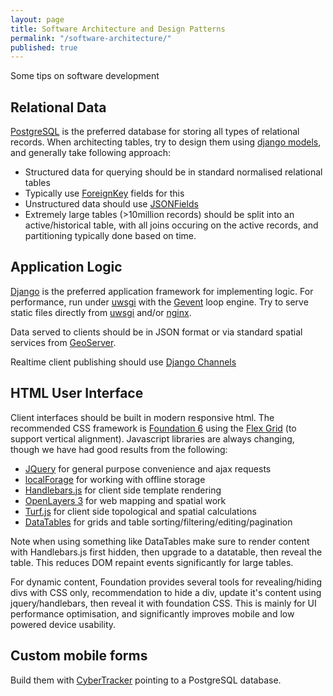 ```yaml
---
layout: page
title: Software Architecture and Design Patterns
permalink: "/software-architecture/"
published: true
---
```

Some tips on software development

## Relational Data

[PostgreSQL](http://www.postgresql.org/) is the preferred database for storing all types of relational records. When architecting tables, try to design them using [django models](https://docs.djangoproject.com/en/1.9/topics/db/models/), and generally take following approach:

 * Structured data for querying should be in standard normalised relational tables
  * Typically use [ForeignKey](https://docs.djangoproject.com/en/1.9/topics/db/examples/many_to_one/) fields for this
 * Unstructured data should use [JSONFields](https://docs.djangoproject.com/en/1.9/ref/contrib/postgres/fields/#jsonfield)
 * Extremely large tables (>10million records) should be split into an active/historical table, with all joins occuring on the active records, and partitioning typically done based on time.

## Application Logic

[Django](https://www.djangoproject.com/) is the preferred application framework for implementing logic. For performance, run under [uwsgi](https://docs.djangoproject.com/en/1.9/howto/deployment/wsgi/uwsgi/) with the [Gevent](http://uwsgi-docs.readthedocs.io/en/latest/Gevent.html) loop engine. Try to serve static files directly from [uwsgi](http://uwsgi-docs.readthedocs.io/en/latest/StaticFiles.html) and/or [nginx](https://www.nginx.com/resources/admin-guide/serving-static-content/).

Data served to clients should be in JSON format or via standard spatial services from [GeoServer](http://geoserver.org/).

Realtime client publishing should use [Django Channels](https://channels.readthedocs.io/en/latest/inshort.html)

## HTML User Interface

Client interfaces should be built in modern responsive html. The recommended CSS framework is [Foundation 6](http://foundation.zurb.com/sites/docs/) using the [Flex Grid](http://foundation.zurb.com/sites/docs/flex-grid.html#vertical-alignment) (to support vertical alignment). Javascript libraries are always changing, though we have had good results from the following:

 * [JQuery](https://jquery.com/) for general purpose convenience and ajax requests
 * [localForage](https://github.com/mozilla/localForage) for working with offline storage
 * [Handlebars.js](http://handlebarsjs.com/) for client side template rendering
 * [OpenLayers 3](http://openlayers.org/) for web mapping and spatial work
 * [Turf.js](http://turfjs.org/) for client side topological and spatial calculations
 * [DataTables](https://datatables.net/) for grids and table sorting/filtering/editing/pagination
 
Note when using something like DataTables make sure to render content with Handlebars.js first hidden, then upgrade to a datatable, then reveal the table. This reduces DOM repaint events significantly for large tables.

For dynamic content, Foundation provides several tools for revealing/hiding divs with CSS only, recommendation to hide a div, update it's content using jquery/handlebars, then reveal it with foundation CSS. This is mainly for UI performance optimisation, and significantly improves mobile and low powered device usability.
 
## Custom mobile forms

Build them with [CyberTracker](http://www.cybertracker.org/) pointing to a PostgreSQL database.
